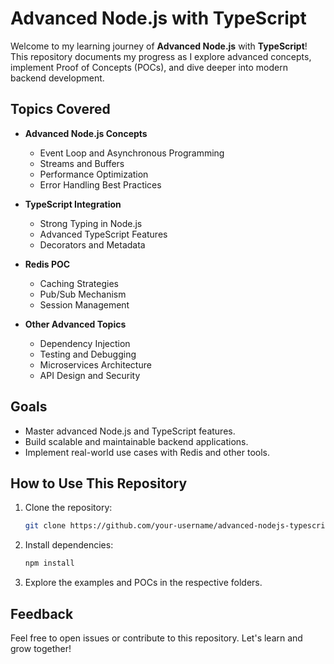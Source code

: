# Advanced Node.js with TypeScript

Welcome to my learning journey of **Advanced Node.js** with **TypeScript**! This repository documents my progress as I explore advanced concepts, implement Proof of Concepts (POCs), and dive deeper into modern backend development.

## Topics Covered

- **Advanced Node.js Concepts**
    - Event Loop and Asynchronous Programming
    - Streams and Buffers
    - Performance Optimization
    - Error Handling Best Practices

- **TypeScript Integration**
    - Strong Typing in Node.js
    - Advanced TypeScript Features
    - Decorators and Metadata

- **Redis POC**
    - Caching Strategies
    - Pub/Sub Mechanism
    - Session Management

- **Other Advanced Topics**
    - Dependency Injection
    - Testing and Debugging
    - Microservices Architecture
    - API Design and Security

## Goals

- Master advanced Node.js and TypeScript features.
- Build scalable and maintainable backend applications.
- Implement real-world use cases with Redis and other tools.

## How to Use This Repository

1. Clone the repository:
     ```bash
     git clone https://github.com/your-username/advanced-nodejs-typescript.git
     ```
2. Install dependencies:
     ```bash
     npm install
     ```
3. Explore the examples and POCs in the respective folders.

## Feedback

Feel free to open issues or contribute to this repository. Let's learn and grow together!
